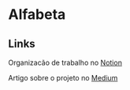 # Alfabeta






<h2>Links</h2>

Organizacão de trabalho no <a href="https://cat-flamingo-832.notion.site/Alfabeta-b3361173a82d4c6c84aaffb77139cf02" target="_blank" rel="external" >Notion</a>

Artigo sobre o projeto no  <a href="https://cat-flamingo-832.notion.site/Alfabeta-b3361173a82d4c6c84aaffb77139cf02" target="_blank" rel="external" class="nav__link">Medium</a>
